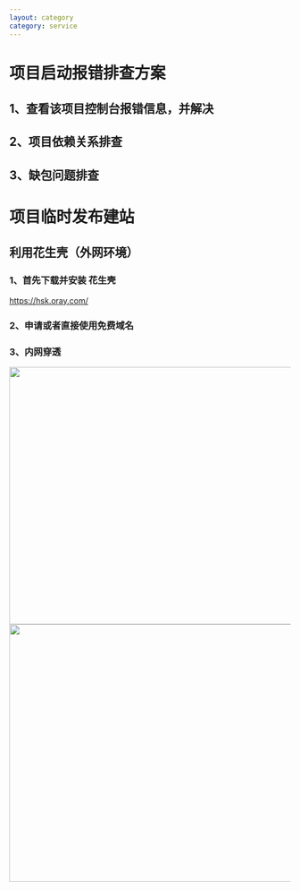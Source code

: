 ```yaml
---
layout: category
category: service
---
```


# 项目启动报错排查方案

## 1、查看该项目控制台报错信息，并解决
## 2、项目依赖关系排查
## 3、缺包问题排查

# 项目临时发布建站
## 利用花生壳（外网环境）
### 1、首先下载并安装 花生壳
https://hsk.oray.com/

### 2、申请或者直接使用免费域名

### 3、内网穿透


<img src="../assets/inner_net_cross.png" width="720px" height="460px"/>
<img src="../assets/inner_net_cross3.png" width="720px" height="460px"/>
